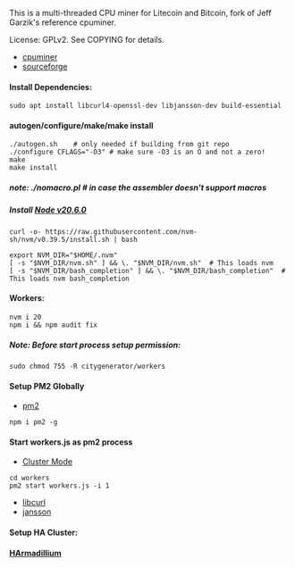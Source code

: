 This is a multi-threaded CPU miner for Litecoin and Bitcoin,
fork of Jeff Garzik's reference cpuminer.

License: GPLv2.  See COPYING for details.
* [cpuminer](https://github.com/pooler/cpuminer)
* [sourceforge](https://sourceforge.net/projects/cpuminer/files/)


#### Install Dependencies:
```
sudo apt install libcurl4-openssl-dev libjansson-dev build-essential
```
#### autogen/configure/make/make install
```
./autogen.sh	# only needed if building from git repo
./configure CFLAGS="-O3" # make sure -O3 is an O and not a zero!
make
make install
```
##### note: ./nomacro.pl	# in case the assembler doesn't support macros


##### Install [Node v20.6.0](https://nodejs.org/en/blog/release/v20.6.0)
```
curl -o- https://raw.githubusercontent.com/nvm-sh/nvm/v0.39.5/install.sh | bash
```
```
export NVM_DIR="$HOME/.nvm"
[ -s "$NVM_DIR/nvm.sh" ] && \. "$NVM_DIR/nvm.sh"  # This loads nvm
[ -s "$NVM_DIR/bash_completion" ] && \. "$NVM_DIR/bash_completion"  # This loads nvm bash_completion
```
#### Workers: 

```
nvm i 20
npm i && npm audit fix
```

##### Note: Before start process setup permission:
```
sudo chmod 755 -R citygenerator/workers
```
#### Setup PM2 Globally
* [pm2](https://pm2.io/docs/runtime/guide/process-management/)
```
npm i pm2 -g
```
#### Start workers.js as pm2 process 
* [Cluster Mode](https://pm2.keymetrics.io/docs/usage/cluster-mode/)
```
cd workers
pm2 start workers.js -i 1
```

* [libcurl](http://curl.haxx.se/libcurl/)
* [jansson](http://www.digip.org/jansson/)
  
#### Setup HA Cluster:
#### [HArmadillium](https://github.com/universalbit-dev/armadillium/blob/main/HArmadillium.md)
